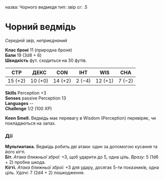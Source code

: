 назва: Чорного ведмедя тип: звір cr: .5

# Чорний ведмідь
_Середній звір, неприєднаний_

**Клас броні** 11 (природна броня)    
**Бали** 19 (3d8 + 6)    
**Швидкість** фут. сходиться на 30 футів.

| СТР     | ДЕКС    | CON     | ІНТ    | WIS     | CHA    |
| ------- | ------- | ------- | ------ | ------- | ------ |
| 15 (+2) | 10 (+0) | 14 (+2) | 2 (−4) | 12 (+1) | 7 (−2) |

**Skills** Perception +3    
**Senses** passive Perception 13    
**Languages** --    
**Challenge** 1/2 (100 XP)

**Keen Smell.** Ведмідь має перевагу в Wisdom (Perception) перевіряє, чи покладаються на запах.

### Дії
**Мультиатака.** Ведмідь робить дві атаки: один за допомогою кусання та його кігті.    
**Біт.** _Атака ближньої зброї:_ +3, щоб ударити до 5, одна ціль. _Вразу:_ 5 (1d6 + 2) пробна шкода.    
**Кігті.** _Атака ближньої зброї:_ +3 для удару, досягає 5-ти показників, одна ціль. _Удачі:_ 7 (2d4 + 2) пошкодження. 